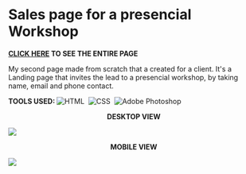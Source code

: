 # Sales page for a presencial Workshop

<b>[CLICK HERE](https://henriquenagy.github.io/Salespage-workshopie-2023/) TO SEE THE ENTIRE PAGE</b>

My second page made from scratch that a created for a client. It's a Landing page that invites the lead to a presencial workshop, by taking name, email and phone contact.

<b>TOOLS USED: </b> 
![HTML](https://img.shields.io/badge/HTML5-E34F26?style=for-the-badge&logo=html5&logoColor=white)&nbsp;
![CSS](https://img.shields.io/badge/CSS3-1572B6?style=for-the-badge&logo=css3&logoColor=white)&nbsp;
![Adobe Photoshop](https://img.shields.io/badge/Adobe%20Photoshop-31A8FF?style=for-the-badge&logo=Adobe%20Photoshop&logoColor=black)

<p align="center"><b>DESKTOP VIEW</b></p>

<img src="https://i.ibb.co/26vMg2N/Workshop-de-Luis-Heleno.png"/>

<p align="center"><b>MOBILE VIEW</b></p>

<img src="https://i.ibb.co/vVDtb4Q/Workshop-de-Luis-Heleno-mobile.png"/>

